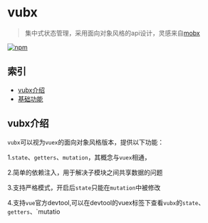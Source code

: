# vubx
> 集中式状态管理，采用面向对象风格的api设计，灵感来自[mobx](https://github.com/mobxjs/mobx)

[![npm](https://img.shields.io/npm/dm/vubx.svg)](https://www.npmjs.com/package/vubx)

## 索引
- [vubx介绍](#vubx介绍)
- [基础功能](#基础功能)

## vubx介绍
`vubx`可以视为`vuex`的面向对象风格版本，提供以下功能：

1.`state`、`getters`、`mutation`，其概念与`vuex`相通，

2.简单的依赖注入，用于解决子模块之间共享数据的问题

3.支持严格模式，开启后`state`只能在`mutation`中被修改

4.支持`vue`官方devtool,可以在devtool的vuex标签下查看`vubx`的`state`、`getters`、`mutatio